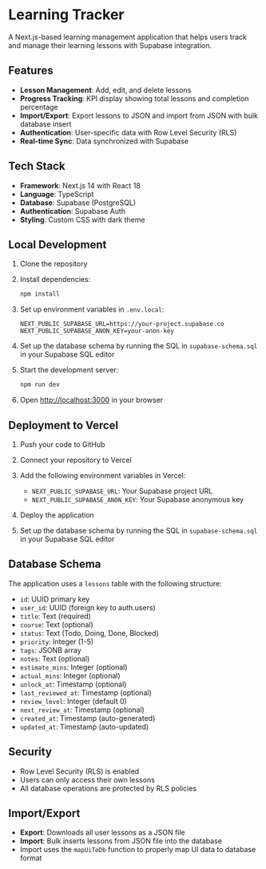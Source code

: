 # Learning Tracker

A Next.js-based learning management application that helps users track and manage their learning lessons with Supabase integration.

## Features

- **Lesson Management**: Add, edit, and delete lessons
- **Progress Tracking**: KPI display showing total lessons and completion percentage
- **Import/Export**: Export lessons to JSON and import from JSON with bulk database insert
- **Authentication**: User-specific data with Row Level Security (RLS)
- **Real-time Sync**: Data synchronized with Supabase

## Tech Stack

- **Framework**: Next.js 14 with React 18
- **Language**: TypeScript
- **Database**: Supabase (PostgreSQL)
- **Authentication**: Supabase Auth
- **Styling**: Custom CSS with dark theme

## Local Development

1. Clone the repository
2. Install dependencies:
   ```bash
   npm install
   ```

3. Set up environment variables in `.env.local`:
   ```
   NEXT_PUBLIC_SUPABASE_URL=https://your-project.supabase.co
   NEXT_PUBLIC_SUPABASE_ANON_KEY=your-anon-key
   ```

4. Set up the database schema by running the SQL in `supabase-schema.sql` in your Supabase SQL editor

5. Start the development server:
   ```bash
   npm run dev
   ```

6. Open [http://localhost:3000](http://localhost:3000) in your browser

## Deployment to Vercel

1. Push your code to GitHub

2. Connect your repository to Vercel

3. Add the following environment variables in Vercel:
   - `NEXT_PUBLIC_SUPABASE_URL`: Your Supabase project URL
   - `NEXT_PUBLIC_SUPABASE_ANON_KEY`: Your Supabase anonymous key

4. Deploy the application

5. Set up the database schema by running the SQL in `supabase-schema.sql` in your Supabase SQL editor

## Database Schema

The application uses a `lessons` table with the following structure:

- `id`: UUID primary key
- `user_id`: UUID (foreign key to auth.users)
- `title`: Text (required)
- `course`: Text (optional)
- `status`: Text (Todo, Doing, Done, Blocked)
- `priority`: Integer (1-5)
- `tags`: JSONB array
- `notes`: Text (optional)
- `estimate_mins`: Integer (optional)
- `actual_mins`: Integer (optional)
- `unlock_at`: Timestamp (optional)
- `last_reviewed_at`: Timestamp (optional)
- `review_level`: Integer (default 0)
- `next_review_at`: Timestamp (optional)
- `created_at`: Timestamp (auto-generated)
- `updated_at`: Timestamp (auto-updated)

## Security

- Row Level Security (RLS) is enabled
- Users can only access their own lessons
- All database operations are protected by RLS policies

## Import/Export

- **Export**: Downloads all user lessons as a JSON file
- **Import**: Bulk inserts lessons from JSON file into the database
- Import uses the `mapUiToDb` function to properly map UI data to database format
